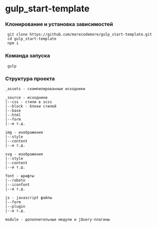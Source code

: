 # gulp_start-template

### Клонирование и установка зависимостей

     git clone https://github.com/morecodemore/gulp_start-template.git
     cd gulp_start-template
     npm i

### Команда запуска

     gulp

### Структура проекта
```
_assets - скомпилированные исходники

_source - исходники
|--css - стили в scss
|--block - блоки стилей
|--base
|--html
|--form
|--и т.д.

img - изображения
|--style
|--content
|--и т.д.

svg - изображения
|--style
|--content
|--и т.д.

font - шрифты
|--roboto
|--iconfont
|--и т.д.

js - javascript файлы
|--form
|--plugin
|--и т.д.

module - дополнительные модули и jQuery-плагины
```
